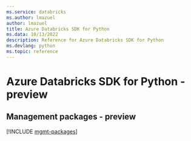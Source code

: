 ```yaml
---
ms.service: databricks
ms.author: lmazuel
author: lmazuel
title: Azure Databricks SDK for Python
ms.data: 10/13/2022
description: Reference for Azure Databricks SDK for Python
ms.devlang: python
ms.topic: reference
---
```

# Azure Databricks SDK for Python - preview

## Management packages - preview
[!INCLUDE [mgmt-packages](databricks-mgmt-index.md)]